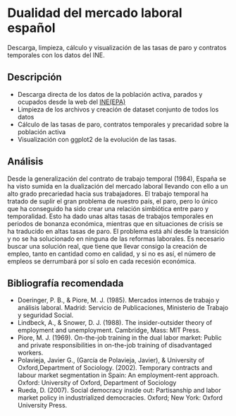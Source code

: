 # Dualidad del mercado laboral español
Descarga, limpieza, cálculo y visualización de las tasas de paro y contratos temporales con los datos del INE. 

## Descripción
- Descarga directa de los datos de la población activa, parados y ocupados desde la web del [INE(EPA)](https://www.ine.es/dyngs/INEbase/es/operacion.htm?c=Estadistica_C&cid=1254736176918&menu=resultados&idp=1254735976595#!tabs-1254736195129)
- Limpieza de los archivos y creación de dataset conjunto de todos los datos
- Cálculo de las tasas de paro, contratos temporales y precaridad sobre la población activa
- Visualización con ggplot2 de la evolución de las tasas.

## Análisis
Desde la generalización del contrato de trabajo temporal (1984), España se ha visto sumida en la dualización del mercado laboral llevando con ello a un alto grado precariedad hacia sus trabajadores. El trabajo temporal ha tratado de suplir el gran problema de nuestro país, el paro, pero lo único que ha conseguido ha sido crear una relación simbiótica entre paro y temporalidad. Esto ha dado unas altas tasas de trabajos temporales en periodos de bonanza económica, mientras que en situaciones de crisis se ha traducido en altas tasas de paro. El problema está ahí desde la transición y no se ha solucionado en ninguna de las reformas laborales. Es necesario buscar una solución real, que tiene que llevar consigo la creación de empleo, tanto en cantidad como en calidad, y si no es así, el número de empleos se derrumbará por sí solo en cada recesión económica.

## Bibliografía recomendada
- Doeringer, P. B., & Piore, M. J. (1985). Mercados internos de trabajo y análisis laboral. Madrid: Servicio de Publicaciones, Ministerio de Trabajo y seguridad Social. 
- Lindbeck, A., & Snower, D. J. (1988). The insider-outsider theory of employment and unemployment. Cambridge, Mass: MIT Press. 
- Piore, M. J. (1969). On-the-job training in the dual labor market: Public and private responsibilities in on-the-job training of disadvantaged workers. 
- Polavieja, Javier G., (García de Polavieja, Javier), & University of Oxford,Department of Sociology. (2002). Temporary contracts and labour market segmentation in Spain: An   employment-rent approach. Oxford: University of Oxford, Department of Sociology
- Rueda, D. (2007). Social democracy inside out: Partisanship and labor market policy in industrialized democracies. Oxford; New York: Oxford University Press. 
